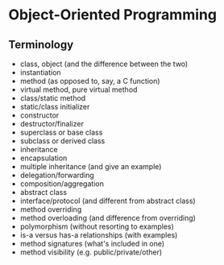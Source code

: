 # Object-Oriented Programming

## Terminology

- class, object (and the difference between the two)
- instantiation
- method (as opposed to, say, a C function)
- virtual method, pure virtual method
- class/static method
- static/class initializer
- constructor
- destructor/finalizer
- superclass or base class
- subclass or derived class
- inheritance
- encapsulation
- multiple inheritance (and give an example)
- delegation/forwarding
- composition/aggregation
- abstract class
- interface/protocol (and different from abstract class)
- method overriding
- method overloading (and difference from overriding)
- polymorphism (without resorting to examples)
- is-a versus has-a relationships (with examples)
- method signatures (what's included in one)
- method visibility (e.g. public/private/other)